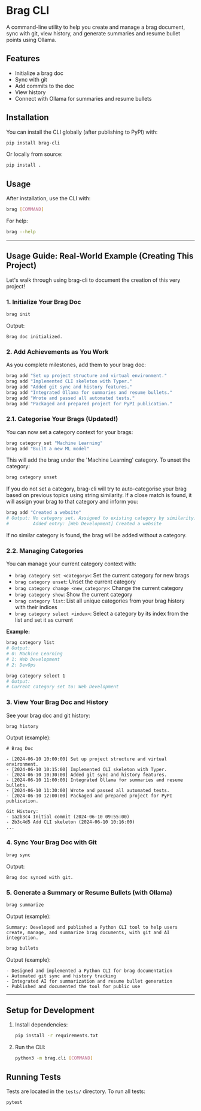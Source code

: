 # Brag CLI

A command-line utility to help you create and manage a brag document, sync with git, view history, and generate summaries and resume bullet points using Ollama.

## Features
- Initialize a brag doc
- Sync with git
- Add commits to the doc
- View history
- Connect with Ollama for summaries and resume bullets

## Installation

You can install the CLI globally (after publishing to PyPI) with:
```bash
pip install brag-cli
```

Or locally from source:
```bash
pip install .
```

## Usage

After installation, use the CLI with:
```bash
brag [COMMAND]
```

For help:
```bash
brag --help
```

---

## Usage Guide: Real-World Example (Creating This Project)

Let's walk through using brag-cli to document the creation of this very project!

### 1. Initialize Your Brag Doc
```bash
brag init
```
Output:
```
Brag doc initialized.
```

### 2. Add Achievements as You Work
As you complete milestones, add them to your brag doc:
```bash
brag add "Set up project structure and virtual environment."
brag add "Implemented CLI skeleton with Typer."
brag add "Added git sync and history features."
brag add "Integrated Ollama for summaries and resume bullets."
brag add "Wrote and passed all automated tests."
brag add "Packaged and prepared project for PyPI publication."
```

### 2.1. Categorise Your Brags (Updated!)
You can now set a category context for your brags:
```bash
brag category set "Machine Learning"
brag add "Built a new ML model"
```
This will add the brag under the 'Machine Learning' category. To unset the category:
```bash
brag category unset
```
If you do not set a category, brag-cli will try to auto-categorise your brag based on previous topics using string similarity. If a close match is found, it will assign your brag to that category and inform you:
```bash
brag add "Created a website"
# Output: No category set. Assigned to existing category by similarity: 'Web Development'
#         Added entry: [Web Development] Created a website
```
If no similar category is found, the brag will be added without a category.

### 2.2. Managing Categories
You can manage your current category context with:
- `brag category set <category>`: Set the current category for new brags
- `brag category unset`: Unset the current category
- `brag category change <new_category>`: Change the current category
- `brag category show`: Show the current category
- `brag category list`: List all unique categories from your brag history with their indices
- `brag category select <index>`: Select a category by its index from the list and set it as current

**Example:**
```bash
brag category list
# Output:
# 0: Machine Learning
# 1: Web Development
# 2: DevOps

brag category select 1
# Output:
# Current category set to: Web Development
```

### 3. View Your Brag Doc and History
See your brag doc and git history:
```bash
brag history
```
Output (example):
```
# Brag Doc

- [2024-06-10 10:00:00] Set up project structure and virtual environment.
- [2024-06-10 10:15:00] Implemented CLI skeleton with Typer.
- [2024-06-10 10:30:00] Added git sync and history features.
- [2024-06-10 11:00:00] Integrated Ollama for summaries and resume bullets.
- [2024-06-10 11:30:00] Wrote and passed all automated tests.
- [2024-06-10 12:00:00] Packaged and prepared project for PyPI publication.

Git History:
- 1a2b3c4 Initial commit (2024-06-10 09:55:00)
- 2b3c4d5 Add CLI skeleton (2024-06-10 10:16:00)
...
```

### 4. Sync Your Brag Doc with Git
```bash
brag sync
```
Output:
```
Brag doc synced with git.
```

### 5. Generate a Summary or Resume Bullets (with Ollama)
```bash
brag summarize
```
Output (example):
```
Summary: Developed and published a Python CLI tool to help users create, manage, and summarize brag documents, with git and AI integration.
```

```bash
brag bullets
```
Output (example):
```
- Designed and implemented a Python CLI for brag documentation
- Automated git sync and history tracking
- Integrated AI for summarization and resume bullet generation
- Published and documented the tool for public use
```

---

## Setup for Development

1. Install dependencies:
   ```bash
   pip install -r requirements.txt
   ```

2. Run the CLI:
   ```bash
   python3 -m brag.cli [COMMAND]
   ```

## Running Tests

Tests are located in the `tests/` directory. To run all tests:
```bash
pytest
```
